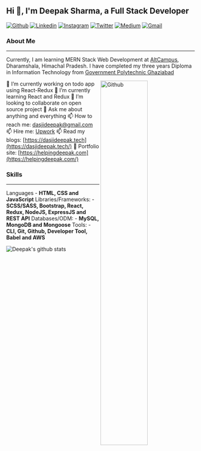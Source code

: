 ## Hi 👋, I'm Deepak Sharma, a Full Stack Developer ##

[![Github](https://img.shields.io/badge/-Github-000?style=flat&logo=Github&logoColor=white)](https://github.com/dasjideepak)
[![Linkedin](https://img.shields.io/badge/-LinkedIn-blue?style=flat&logo=Linkedin&logoColor=white)](https://www.linkedin.com/in/dasjideepak/)
[![Instagram](https://img.shields.io/badge/-Instagram-c13584?style=flat&labelColor=c13584&logo=instagram&logoColor=white)](https://www.instagram.com/dasjideepak/)
[![Twitter](https://img.shields.io/badge/-Twitter-1ca0f1?style=flat-square&labelColor=1ca0f1&logo=twitter&logoColor=white&link=https://twitter.com/dasjideepak)](https://twitter.com/dasjideepak)
[![Medium](https://img.shields.io/badge/-Medium-03a57a?style=flat-square&labelColor=000000&logo=Medium&link=https://medium.com/@dasjideepak/)](https://medium.com/@dasjideepak)
[![Gmail](https://img.shields.io/badge/-Gmail-c14438?style=flat&logo=Gmail&logoColor=white)](mailto:dasjideepak@gmail.com)
&nbsp;

### About Me ###
----------------------------------------------------------------------------------------------------------------------------
Currently, I am learning MERN Stack Web Development at [AltCampus](https://altcampus.io/), Dharamshala, Himachal Pradesh.
I have completed my three years Diploma in Information Technology from [Government Polytechnic Ghaziabad](https://gpghaziabad.ac.in/)

<img width="50%" align="right" alt="Github" src="https://raw.githubusercontent.com/onimur/.github/master/.resources/git-header.svg" />

  🔭 I’m currently working on todo app using React-Redux
  🌱 I’m currently learning React and Redux 
  👯 I’m looking to collaborate on open source project
  💬 Ask me about anything and everything
  📫 How to reach me: dasjideepak@gmail.com
  📫 Hire me: [Upwork](https://www.upwork.com/o/profiles/users/~012387cc899aca58d5/)
  📫 Read my blogs: [https://dasjideepak.tech](https://dasjideepak.tech/)
  🎯 Portfolio site: [https://helpingdeepak.com](https://helpingdeepak.com/)

### Skills ###
----------------------------------------------------------------------------------------------------------------------------
  Languages - **HTML, CSS and JavaScript**
  Libraries/Frameworks: - **SCSS/SASS, Bootstrap, React, Redux, NodeJS, ExpressJS and REST API**
  Databases/ODM: - **MySQL, MongoDB and Mongoose**
  Tools: - **CLI, Git, Github, Developer Tool, Babel and AWS**

![Deepak's github stats](https://github-readme-stats.vercel.app/api?username=dasjideepak&hide=["issues"]&show_icons=true)

